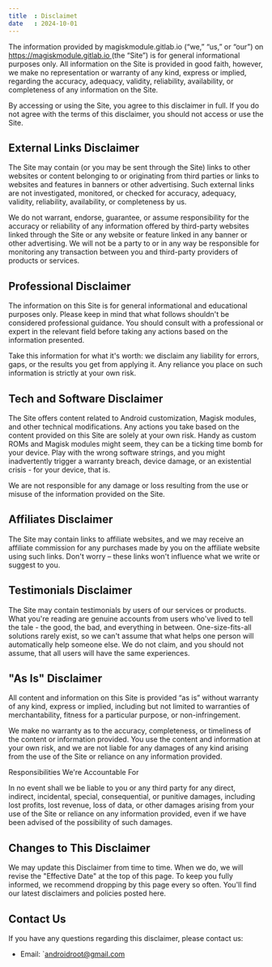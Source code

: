 ```yaml
---
title  : Disclaimet
date   : 2024-10-01
---
```



The information provided by magiskmodule.gitlab.io (“we,” “us,” or “our”) on [ https://magiskmodule.gitlab.io ](https://magiskmodule.gitlab.io ) (the “Site”) is for general informational purposes only. All information on the Site is provided in good faith, however, we make no representation or warranty of any kind, express or implied, regarding the accuracy, adequacy, validity, reliability, availability, or completeness of any information on the Site.

By accessing or using the Site, you agree to this disclaimer in full. If you do not agree with the terms of this disclaimer, you should not access or use the Site.

## External Links Disclaimer

The Site may contain (or you may be sent through the Site) links to other websites or content belonging to or originating from third parties or links to websites and features in banners or other advertising. Such external links are not investigated, monitored, or checked for accuracy, adequacy, validity, reliability, availability, or completeness by us.

We do not warrant, endorse, guarantee, or assume responsibility for the accuracy or reliability of any information offered by third-party websites linked through the Site or any website or feature linked in any banner or other advertising. We will not be a party to or in any way be responsible for monitoring any transaction between you and third-party providers of products or services.

## Professional Disclaimer

The information on this Site is for general informational and educational purposes only. Please keep in mind that what follows shouldn't be considered professional guidance. You should consult with a professional or expert in the relevant field before taking any actions based on the information presented.

Take this information for what it's worth: we disclaim any liability for errors, gaps, or the results you get from applying it. Any reliance you place on such information is strictly at your own risk.

## Tech and Software Disclaimer

The Site offers content related to Android customization, Magisk modules, and other technical modifications. Any actions you take based on the content provided on this Site are solely at your own risk. Handy as custom ROMs and Magisk modules might seem, they can be a ticking time bomb for your device. Play with the wrong software strings, and you might inadvertently trigger a warranty breach, device damage, or an existential crisis - for your device, that is.

We are not responsible for any damage or loss resulting from the use or misuse of the information provided on the Site.

## Affiliates Disclaimer

The Site may contain links to affiliate websites, and we may receive an affiliate commission for any purchases made by you on the affiliate website using such links. Don't worry – these links won't influence what we write or suggest to you.

## Testimonials Disclaimer

The Site may contain testimonials by users of our services or products. What you're reading are genuine accounts from users who've lived to tell the tale - the good, the bad, and everything in between. One-size-fits-all solutions rarely exist, so we can't assume that what helps one person will automatically help someone else. We do not claim, and you should not assume, that all users will have the same experiences.

## "As Is" Disclaimer

All content and information on this Site is provided “as is” without warranty of any kind, express or implied, including but not limited to warranties of merchantability, fitness for a particular purpose, or non-infringement.

We make no warranty as to the accuracy, completeness, or timeliness of the content or information provided. You use the content and information at your own risk, and we are not liable for any damages of any kind arising from the use of the Site or reliance on any information provided.

Responsibilities We're Accountable For

In no event shall we be liable to you or any third party for any direct, indirect, incidental, special, consequential, or punitive damages, including lost profits, lost revenue, loss of data, or other damages arising from your use of the Site or reliance on any information provided, even if we have been advised of the possibility of such damages.

## Changes to This Disclaimer

We may update this Disclaimer from time to time. When we do, we will revise the "Effective Date" at the top of this page. To keep you fully informed, we recommend dropping by this page every so often. You'll find our latest disclaimers and policies posted here.

## Contact Us

If you have any questions regarding this disclaimer, please contact us:

- Email: `androidroot@gmail.com